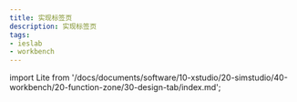 ```yaml
---
title: 实现标签页
description: 实现标签页
tags:
- ieslab
- workbench
---
```


import Lite from '/docs/documents/software/10-xstudio/20-simstudio/40-workbench/20-function-zone/30-design-tab/index.md';

<Lite />